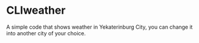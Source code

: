 # CLIweather
A simple code that shows weather in Yekaterinburg City, you can change it into another city of your choice.
